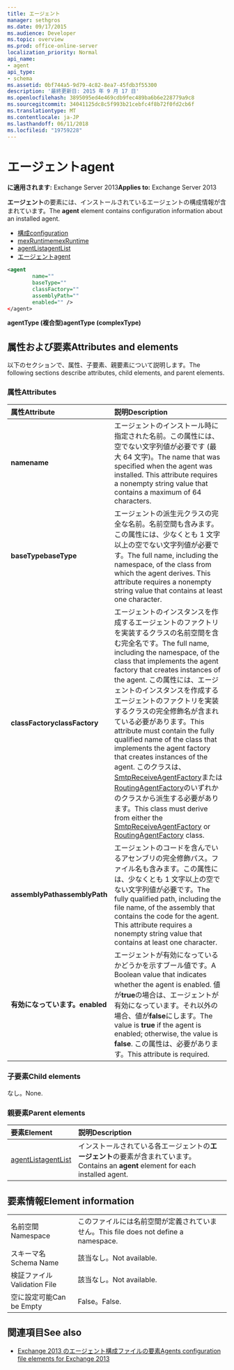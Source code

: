 ```yaml
---
title: エージェント
manager: sethgros
ms.date: 09/17/2015
ms.audience: Developer
ms.topic: overview
ms.prod: office-online-server
localization_priority: Normal
api_name:
- agent
api_type:
- schema
ms.assetid: 0bf744a5-9d79-4c82-8ea7-45fdb3f55300
description: '最終更新日: 2015 年 9 月 17 日'
ms.openlocfilehash: 3895095ed4e469cdb9fec489ba6b6e228779a9c8
ms.sourcegitcommit: 34041125dc8c5f993b21cebfc4f8b72f0fd2cb6f
ms.translationtype: MT
ms.contentlocale: ja-JP
ms.lasthandoff: 06/11/2018
ms.locfileid: "19759228"
---
```

# <a name="agent"></a><span data-ttu-id="38e8c-103">エージェント</span><span class="sxs-lookup"><span data-stu-id="38e8c-103">agent</span></span>
  
<span data-ttu-id="38e8c-104">**に適用されます:** Exchange Server 2013</span><span class="sxs-lookup"><span data-stu-id="38e8c-104">**Applies to:** Exchange Server 2013</span></span>
  
<span data-ttu-id="38e8c-105">**エージェント**の要素には、インストールされているエージェントの構成情報が含まれています。</span><span class="sxs-lookup"><span data-stu-id="38e8c-105">The **agent** element contains configuration information about an installed agent.</span></span> 
  
- [<span data-ttu-id="38e8c-106">構成</span><span class="sxs-lookup"><span data-stu-id="38e8c-106">configuration</span></span>](configuration.md) 
- [<span data-ttu-id="38e8c-107">mexRuntime</span><span class="sxs-lookup"><span data-stu-id="38e8c-107">mexRuntime</span></span>](mexruntime.md)
- [<span data-ttu-id="38e8c-108">agentList</span><span class="sxs-lookup"><span data-stu-id="38e8c-108">agentList</span></span>](agentlist.md)
- [<span data-ttu-id="38e8c-109">エージェント</span><span class="sxs-lookup"><span data-stu-id="38e8c-109">agent</span></span>](agent.md)
  
```XML
<agent
        name=""
        baseType=""
        classFactory=""
        assemblyPath=""
        enabled="" />
</agent>
```

<span data-ttu-id="38e8c-110">**agentType (複合型)**</span><span class="sxs-lookup"><span data-stu-id="38e8c-110">**agentType (complexType)**</span></span>

## <a name="attributes-and-elements"></a><span data-ttu-id="38e8c-111">属性および要素</span><span class="sxs-lookup"><span data-stu-id="38e8c-111">Attributes and elements</span></span>

<span data-ttu-id="38e8c-112">以下のセクションで、属性、子要素、親要素について説明します。</span><span class="sxs-lookup"><span data-stu-id="38e8c-112">The following sections describe attributes, child elements, and parent elements.</span></span>
  
### <a name="attributes"></a><span data-ttu-id="38e8c-113">属性</span><span class="sxs-lookup"><span data-stu-id="38e8c-113">Attributes</span></span>

|<span data-ttu-id="38e8c-114">**属性**</span><span class="sxs-lookup"><span data-stu-id="38e8c-114">**Attribute**</span></span>|<span data-ttu-id="38e8c-115">**説明**</span><span class="sxs-lookup"><span data-stu-id="38e8c-115">**Description**</span></span>|
|:-----|:-----|
|<span data-ttu-id="38e8c-116">**name**</span><span class="sxs-lookup"><span data-stu-id="38e8c-116">**name**</span></span> <br/> |<span data-ttu-id="38e8c-p101">エージェントのインストール時に指定された名前。この属性には、空でない文字列値が必要です (最大 64 文字)。</span><span class="sxs-lookup"><span data-stu-id="38e8c-p101">The name that was specified when the agent was installed. This attribute requires a nonempty string value that contains a maximum of 64 characters.</span></span>  <br/> |
|<span data-ttu-id="38e8c-119">**baseType**</span><span class="sxs-lookup"><span data-stu-id="38e8c-119">**baseType**</span></span> <br/> |<span data-ttu-id="38e8c-p102">エージェントの派生元クラスの完全な名前。名前空間も含みます。この属性には、少なくとも 1 文字以上の空でない文字列値が必要です。</span><span class="sxs-lookup"><span data-stu-id="38e8c-p102">The full name, including the namespace, of the class from which the agent derives. This attribute requires a nonempty string value that contains at least one character.</span></span>  <br/> |
|<span data-ttu-id="38e8c-122">**classFactory**</span><span class="sxs-lookup"><span data-stu-id="38e8c-122">**classFactory**</span></span> <br/> |<span data-ttu-id="38e8c-123">エージェントのインスタンスを作成するエージェントのファクトリを実装するクラスの名前空間を含む完全名です。</span><span class="sxs-lookup"><span data-stu-id="38e8c-123">The full name, including the namespace, of the class that implements the agent factory that creates instances of the agent.</span></span> <span data-ttu-id="38e8c-124">この属性には、エージェントのインスタンスを作成するエージェントのファクトリを実装するクラスの完全修飾名が含まれている必要があります。</span><span class="sxs-lookup"><span data-stu-id="38e8c-124">This attribute must contain the fully qualified name of the class that implements the agent factory that creates instances of the agent.</span></span> <span data-ttu-id="38e8c-125">このクラスは、 [SmtpReceiveAgentFactory](https://msdn.microsoft.com/library/Microsoft.Exchange.Data.Transport.Smtp.SmtpReceiveAgentFactory.aspx)または[RoutingAgentFactory](https://msdn.microsoft.com/library/Microsoft.Exchange.Data.Transport.Routing.RoutingAgentFactory.aspx)のいずれかのクラスから派生する必要があります。</span><span class="sxs-lookup"><span data-stu-id="38e8c-125">This class must derive from either the [SmtpReceiveAgentFactory](https://msdn.microsoft.com/library/Microsoft.Exchange.Data.Transport.Smtp.SmtpReceiveAgentFactory.aspx) or [RoutingAgentFactory](https://msdn.microsoft.com/library/Microsoft.Exchange.Data.Transport.Routing.RoutingAgentFactory.aspx) class.</span></span>  <br/> |
|<span data-ttu-id="38e8c-126">**assemblyPath**</span><span class="sxs-lookup"><span data-stu-id="38e8c-126">**assemblyPath**</span></span> <br/> |<span data-ttu-id="38e8c-p104">エージェントのコードを含んでいるアセンブリの完全修飾パス。ファイル名も含みます。この属性には、少なくとも 1 文字以上の空でない文字列値が必要です。</span><span class="sxs-lookup"><span data-stu-id="38e8c-p104">The fully qualified path, including the file name, of the assembly that contains the code for the agent. This attribute requires a nonempty string value that contains at least one character.</span></span>  <br/> |
|<span data-ttu-id="38e8c-129">**有効になっています。**</span><span class="sxs-lookup"><span data-stu-id="38e8c-129">**enabled**</span></span> <br/> |<span data-ttu-id="38e8c-130">エージェントが有効になっているかどうかを示すブール値です。</span><span class="sxs-lookup"><span data-stu-id="38e8c-130">A Boolean value that indicates whether the agent is enabled.</span></span> <span data-ttu-id="38e8c-131">値が**true**の場合は、エージェントが有効になっています。それ以外の場合、値が**false**にします。</span><span class="sxs-lookup"><span data-stu-id="38e8c-131">The value is **true** if the agent is enabled; otherwise, the value is **false**.</span></span> <span data-ttu-id="38e8c-132">この属性は、必要があります。</span><span class="sxs-lookup"><span data-stu-id="38e8c-132">This attribute is required.</span></span>  <br/> |
   
### <a name="child-elements"></a><span data-ttu-id="38e8c-133">子要素</span><span class="sxs-lookup"><span data-stu-id="38e8c-133">Child elements</span></span>

<span data-ttu-id="38e8c-134">なし。</span><span class="sxs-lookup"><span data-stu-id="38e8c-134">None.</span></span>
  
### <a name="parent-elements"></a><span data-ttu-id="38e8c-135">親要素</span><span class="sxs-lookup"><span data-stu-id="38e8c-135">Parent elements</span></span>

|<span data-ttu-id="38e8c-136">**要素**</span><span class="sxs-lookup"><span data-stu-id="38e8c-136">**Element**</span></span>|<span data-ttu-id="38e8c-137">**説明**</span><span class="sxs-lookup"><span data-stu-id="38e8c-137">**Description**</span></span>|
|:-----|:-----|
|[<span data-ttu-id="38e8c-138">agentList</span><span class="sxs-lookup"><span data-stu-id="38e8c-138">agentList</span></span>](agentlist.md) <br/> |<span data-ttu-id="38e8c-139">インストールされている各エージェントの**エージェント**の要素が含まれています。</span><span class="sxs-lookup"><span data-stu-id="38e8c-139">Contains an **agent** element for each installed agent.</span></span>  <br/> |
   
## <a name="element-information"></a><span data-ttu-id="38e8c-140">要素情報</span><span class="sxs-lookup"><span data-stu-id="38e8c-140">Element information</span></span>

|||
|:-----|:-----|
|<span data-ttu-id="38e8c-141">名前空間</span><span class="sxs-lookup"><span data-stu-id="38e8c-141">Namespace</span></span>  <br/> |<span data-ttu-id="38e8c-142">このファイルには名前空間が定義されていません。</span><span class="sxs-lookup"><span data-stu-id="38e8c-142">This file does not define a namespace.</span></span>  <br/> |
|<span data-ttu-id="38e8c-143">スキーマ名</span><span class="sxs-lookup"><span data-stu-id="38e8c-143">Schema Name</span></span>  <br/> |<span data-ttu-id="38e8c-144">該当なし。</span><span class="sxs-lookup"><span data-stu-id="38e8c-144">Not available.</span></span>  <br/> |
|<span data-ttu-id="38e8c-145">検証ファイル</span><span class="sxs-lookup"><span data-stu-id="38e8c-145">Validation File</span></span>  <br/> |<span data-ttu-id="38e8c-146">該当なし。</span><span class="sxs-lookup"><span data-stu-id="38e8c-146">Not available.</span></span>  <br/> |
|<span data-ttu-id="38e8c-147">空に設定可能</span><span class="sxs-lookup"><span data-stu-id="38e8c-147">Can be Empty</span></span>  <br/> |<span data-ttu-id="38e8c-148">False。</span><span class="sxs-lookup"><span data-stu-id="38e8c-148">False.</span></span>  <br/> |
   
## <a name="see-also"></a><span data-ttu-id="38e8c-149">関連項目</span><span class="sxs-lookup"><span data-stu-id="38e8c-149">See also</span></span>

- [<span data-ttu-id="38e8c-150">Exchange 2013 のエージェント構成ファイルの要素</span><span class="sxs-lookup"><span data-stu-id="38e8c-150">Agents configuration file elements for Exchange 2013</span></span>](agents-configuration-file-elements-for-exchange-2013.md)

